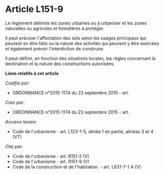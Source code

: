 # Article L151-9

Le règlement délimite les zones urbaines ou à urbaniser et les zones naturelles ou agricoles et forestières à protéger.

Il peut préciser l'affectation des sols selon les usages principaux qui peuvent en être faits ou la nature des activités qui
peuvent y être exercées et également prévoir l'interdiction de construire.

Il peut définir, en fonction des situations locales, les règles concernant la destination et la nature des constructions
autorisées.

**Liens relatifs à cet article**

_Codifié par_:

  - ORDONNANCE n°2015-1174 du 23 septembre 2015 - art.

_Créé par_:

  - ORDONNANCE n°2015-1174 du 23 septembre 2015 - art.

_Anciens textes_:

  - Code de l'urbanisme - art. L123-1-5, alinéa 1 en partie, alinéas 3 et 4 (VT)

_Cité par_:

  - Code de l'urbanisme - art. R151-2 (V)
  - Code de l'urbanisme - art. R151-9 (V)
  - Code de la construction et de l'habitation. - art. L631-7-1 A (V)
